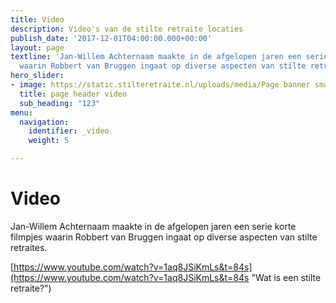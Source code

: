 ```yaml
---
title: Video
description: Video's van de stilte retraite locaties
publish_date: '2017-12-01T04:00:00.000+00:00'
layout: page
textline: 'Jan-Willem Achternaam maakte in de afgelopen jaren een serie korte filmpjes
  waarin Robbert van Bruggen ingaat op diverse aspecten van stilte retraites. '
hero_slider:
- image: https://static.stilteretraite.nl/uploads/media/Page banner smal 3.jpg
  title: page header video
  sub_heading: "123"
menu:
  navigation:
    identifier: _video
    weight: 5

---
```

# Video

Jan-Willem Achternaam maakte in de afgelopen jaren een serie korte filmpjes waarin Robbert van Bruggen ingaat op diverse aspecten van stilte retraites.   
  
[https://www.youtube.com/watch?v=1aq8JSiKmLs&t=84s](https://www.youtube.com/watch?v=1aq8JSiKmLs&t=84s "Wat is een stilte retraite?")